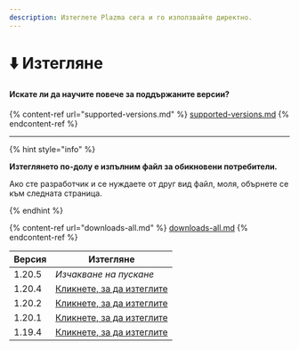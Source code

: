 ```yaml
---
description: Изтеглете Plazma сега и го използвайте директно.
---
```


# ⬇️ Изтегляне

#### Искате ли да научите повече за поддържаните версии?

{% content-ref url="supported-versions.md" %}
[supported-versions.md](supported-versions.md)
{% endcontent-ref %}

***

{% hint style="info" %}

**Изтеглянето по-долу е изпълним файл за обикновени потребители.**

Ако сте разработчик и се нуждаете от друг вид файл, моля, обърнете се към следната страница.

{% endhint %}

{% content-ref url="downloads-all.md" %}
[downloads-all.md](downloads-all.md)
{% endcontent-ref %}

<table data-view="cards">
    <thead>
        <tr>
            <th>Версия</th>
            <th>Изтегляне</th>
        </tr>
    </thead>
    <tbody>
        <tr>
            <td>1.20.5</td>
            <td><em>Изчакване на пускане</em></td>
        </tr>
        <tr>
            <td>1.20.4</td>
            <td><a href="https://github.com/PlazmaMC/Plazma/releases/download/build/1.20.4/latest/plazma-paperclip-1.20.4-R0.1-SNAPSHOT-reobf.jar">Кликнете, за да изтеглите</a></td>
        </tr>
        <tr>
            <td>1.20.2</td>
            <td><a href="https://github.com/PlazmaMC/Plazma/releases/download/build/1.20.2/latest/plazma-paperclip-1.20.2-R0.1-SNAPSHOT-reobf.jar">Кликнете, за да изтеглите</a></td>
        </tr>
        <tr>
            <td>1.20.1</td>
            <td><a href="https://github.com/PlazmaMC/Plazma/releases/download/build/1.20.1/latest/plazma-paperclip-1.20.1-R0.1-SNAPSHOT-reobf.jar">Кликнете, за да изтеглите</a></td>
        </tr>
        <tr>
            <td>1.19.4</td>
            <td><a href="https://github.com/PlazmaMC/Plazma/releases/download/build/1.19.4/latest/plazma-paperclip-1.19.4-R0.1-SNAPSHOT-reobf.jar">Кликнете, за да изтеглите</a></td>
        </tr>
    </tbody>
</table>
